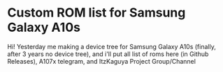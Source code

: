 # Custom ROM list for Samsung Galaxy A10s
Hi! Yesterday me making a device tree for Samsung Galaxy A10s (finally, after 3 years no device tree), and i'll put all list of roms here (in Github Releases), A107x telegram, and ItzKaguya Project Group/Channel
